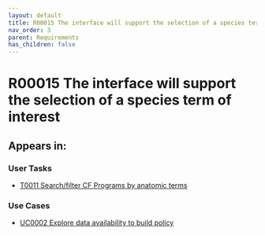 ```yaml
---
layout: default
title: R00015 The interface will support the selection of a species term of interest
nav_order: 3
parent: Requirements
has_children: false
---
```


# R00015 The interface will support the selection of a species term of interest

## Appears in:


### User Tasks

-   [T0011 Search/filter CF Programs by anatomic terms](../user-tasks/t0011-searchfilter-common-fund-programs-by-anatomic-terms.md)

### Use Cases

-   [UC0002 Explore data availability to build policy](../use-cases/uc0002-explore-data-availability-to-build-policy.md)

